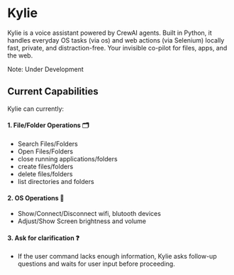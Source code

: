 # Kylie
Kylie is a voice assistant powered by CrewAI agents. Built in Python, it handles everyday OS tasks (via os) and web actions (via Selenium) locally fast, private, and distraction-free. Your invisible co-pilot for files, apps, and the web.

Note: Under Development

## Current Capabilities

Kylie can currently:

#### 1. File/Folder Operations 🗂️
  - Search Files/Folders 
  - Open Files/Folders
  - close running applications/folders
  - create files/folders
  - delete files/folders
  - list directories and folders

#### 2. OS Operations 📲
  - Show/Connect/Disconnect wifi, blutooth devices
  - Adjust/Show Screen brightness and volume

#### 3. Ask for clarification ❓
  - If the user command lacks enough information, Kylie asks follow-up questions and waits for user input before proceeding.




